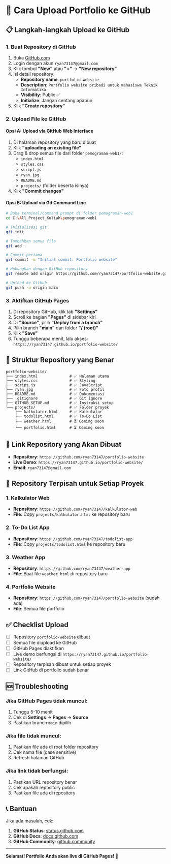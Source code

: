 # 🚀 Cara Upload Portfolio ke GitHub

## 📋 Langkah-langkah Upload ke GitHub

### 1. **Buat Repository di GitHub**
1. Buka [GitHub.com](https://github.com)
2. Login dengan akun `ryan73147@gmail.com`
3. Klik tombol **"New"** atau **"+"** → **"New repository"**
4. Isi detail repository:
   - **Repository name**: `portfolio-website`
   - **Description**: `Portfolio website pribadi untuk mahasiswa Teknik Informatika`
   - **Visibility**: Public ✅
   - **Initialize**: Jangan centang apapun
5. Klik **"Create repository"**

### 2. **Upload File ke GitHub**

#### **Opsi A: Upload via GitHub Web Interface**
1. Di halaman repository yang baru dibuat
2. Klik **"uploading an existing file"**
3. Drag & drop semua file dari folder `pemograman-web1/`:
   - `index.html`
   - `styles.css`
   - `script.js`
   - `ryan.jpg`
   - `README.md`
   - `projects/` (folder beserta isinya)
4. Klik **"Commit changes"**

#### **Opsi B: Upload via Git Command Line**
```bash
# Buka terminal/command prompt di folder pemograman-web1
cd C:\All_Project_Kuliah\pemograman-web1

# Inisialisasi git
git init

# Tambahkan semua file
git add .

# Commit pertama
git commit -m "Initial commit: Portfolio website"

# Hubungkan dengan GitHub repository
git remote add origin https://github.com/ryan73147/portfolio-website.git

# Upload ke GitHub
git push -u origin main
```

### 3. **Aktifkan GitHub Pages**
1. Di repository GitHub, klik tab **"Settings"**
2. Scroll ke bagian **"Pages"** di sidebar kiri
3. Di **"Source"**, pilih **"Deploy from a branch"**
4. Pilih branch **"main"** dan folder **"/ (root)"**
5. Klik **"Save"**
6. Tunggu beberapa menit, lalu akses: `https://ryan73147.github.io/portfolio-website/`

## 📁 Struktur Repository yang Benar

```
portfolio-website/
├── index.html              # ✅ Halaman utama
├── styles.css              # ✅ Styling
├── script.js               # ✅ JavaScript
├── ryan.jpg                # ✅ Foto profil
├── README.md               # ✅ Dokumentasi
├── .gitignore              # ✅ Git ignore
├── GITHUB_SETUP.md         # ✅ Instruksi setup
└── projects/               # ✅ Folder proyek
    ├── kalkulator.html     # ✅ Kalkulator
    ├── todolist.html       # ✅ To-Do List
    ├── weather.html        # ⏳ Coming soon
    └── portfolio.html      # ⏳ Coming soon
```

## 🔗 Link Repository yang Akan Dibuat

- **Repository**: `https://github.com/ryan73147/portfolio-website`
- **Live Demo**: `https://ryan73147.github.io/portfolio-website/`
- **Email**: `ryan73147@gmail.com`

## 📝 Repository Terpisah untuk Setiap Proyek

### 1. **Kalkulator Web**
- **Repository**: `https://github.com/ryan73147/kalkulator-web`
- **File**: Copy `projects/kalkulator.html` ke repository baru

### 2. **To-Do List App**
- **Repository**: `https://github.com/ryan73147/todolist-app`
- **File**: Copy `projects/todolist.html` ke repository baru

### 3. **Weather App**
- **Repository**: `https://github.com/ryan73147/weather-app`
- **File**: Buat file `weather.html` di repository baru

### 4. **Portfolio Website**
- **Repository**: `https://github.com/ryan73147/portfolio-website` (sudah ada)
- **File**: Semua file portfolio

## ✅ Checklist Upload

- [ ] Repository `portfolio-website` dibuat
- [ ] Semua file diupload ke GitHub
- [ ] GitHub Pages diaktifkan
- [ ] Live demo berfungsi di `https://ryan73147.github.io/portfolio-website/`
- [ ] Repository terpisah dibuat untuk setiap proyek
- [ ] Link GitHub di portfolio sudah benar

## 🆘 Troubleshooting

### **Jika GitHub Pages tidak muncul:**
1. Tunggu 5-10 menit
2. Cek di **Settings** → **Pages** → **Source**
3. Pastikan branch `main` dipilih

### **Jika file tidak muncul:**
1. Pastikan file ada di root folder repository
2. Cek nama file (case sensitive)
3. Refresh halaman GitHub

### **Jika link tidak berfungsi:**
1. Pastikan URL repository benar
2. Cek apakah repository public
3. Pastikan file ada di repository

## 📞 Bantuan

Jika ada masalah, cek:
1. **GitHub Status**: [status.github.com](https://status.github.com)
2. **GitHub Docs**: [docs.github.com](https://docs.github.com)
3. **GitHub Community**: [github.community](https://github.community)

---

**Selamat! Portfolio Anda akan live di GitHub Pages! 🎉**
